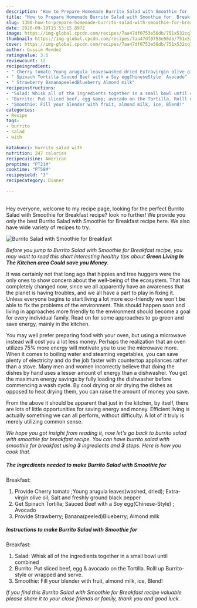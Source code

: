 ```yaml
---
description: "How to Prepare Homemade Burrito Salad with Smoothie for  Breakfast"
title: "How to Prepare Homemade Burrito Salad with Smoothie for  Breakfast"
slug: 1300-how-to-prepare-homemade-burrito-salad-with-smoothie-for-breakfast
date: 2020-09-19T15:53:15.897Z
image: https://img-global.cpcdn.com/recipes/7aa47df0753e56db/751x532cq70/burrito-salad-with-smoothie-for-breakfast-recipe-main-photo.jpg
thumbnail: https://img-global.cpcdn.com/recipes/7aa47df0753e56db/751x532cq70/burrito-salad-with-smoothie-for-breakfast-recipe-main-photo.jpg
cover: https://img-global.cpcdn.com/recipes/7aa47df0753e56db/751x532cq70/burrito-salad-with-smoothie-for-breakfast-recipe-main-photo.jpg
author: Gussie Mendez
ratingvalue: 3.6
reviewcount: 12
recipeingredient:
- " Cherry tomato Young arugula leaveswashed dried Extravirgin olive oil Salt and freshly ground black pepper"
- " Spinach Tortilla Sauced Beef with a Soy eggChineseStyle  Avocado"
- " Strawberry BananapeeledBlueberry Almond milk"
recipeinstructions:
- "Salad: Whisk all of the ingredients together in a small bowl until combined"
- "Burrito: Put sliced beef, egg &amp; avocado on the Tortilla. Rolll up Burrito-style or wrapped and serve."
- "Smoothie: Fill your blender with fruit, almond milk, ice, Blend!"
categories:
- Recipe
tags:
- burrito
- salad
- with

katakunci: burrito salad with 
nutrition: 247 calories
recipecuisine: American
preptime: "PT21M"
cooktime: "PT58M"
recipeyield: "3"
recipecategory: Dinner

---
```

<br>
Hey everyone, welcome to my recipe page, looking for the perfect Burrito Salad with Smoothie for 
Breakfast recipe? look no further! We provide you only the best Burrito Salad with Smoothie for 
Breakfast recipe here. We also have wide variety of recipes to try.
<br>


![Burrito Salad with Smoothie for 
Breakfast](https://img-global.cpcdn.com/recipes/7aa47df0753e56db/751x532cq70/burrito-salad-with-smoothie-for-breakfast-recipe-main-photo.jpg)

<i>Before you jump to Burrito Salad with Smoothie for 
Breakfast recipe, you may want to read this short interesting healthy tips about 
<strong>Green Living In The Kitchen area Could save you Money</strong>.</i>
</br>

It was certainly not that long ago that hippies and tree huggers were the only ones to show concern about the well-being of the ecosystem. That has completely changed now, since we all apparently have an awareness that the planet is having troubles, and we all have a part to play in fixing it. Unless everyone begins to start living a lot more eco-friendly we won't be able to fix the problems of the environment. This should happen soon and living in approaches more friendly to the environment should become a goal for every individual family. Read on for some approaches to go green and save energy, mainly in the kitchen.

You may well prefer preparing food with your oven, but using a microwave instead will cost you a lot less money. Perhaps the realization that an oven utilizes 75% more energy will motivate you to use the microwave more. When it comes to boiling water and steaming vegetables, you can save plenty of electricity and do the job faster with countertop appliances rather than a stove. Many men and women incorrectly believe that doing the dishes by hand uses a lesser amount of energy than a dishwasher. You get the maximum energy savings by fully loading the dishwasher before commencing a wash cycle. By cool drying or air drying the dishes as opposed to heat drying them, you can raise the amount of money you save.

From the above it should be apparent that just in the kitchen, by itself, there are lots of little opportunities for saving energy and money. Efficient living is actually something we can all perform, without difficulty. A lot of it truly is merely utilizing common sense.


<i>We hope you got insight from reading it, now let's go back to burrito salad with smoothie for 
breakfast recipe. You can have burrito salad with smoothie for 
breakfast using <strong>3</strong> ingredients and <strong>3</strong> steps. Here is how you cook that.
</i>

##### The ingredients needed to make Burrito Salad with Smoothie for 
Breakfast:

1. Provide  Cherry tomato ;Young arugula leaves(washed, dried); Extra-virgin olive oil; Salt and freshly ground black pepper
1. Get  Spinach Tortilla; Sauced Beef with a Soy egg(Chinese-Style) ; Avocado
1. Provide  Strawberry; Banana(peeled)Blueberry; Almond milk


##### Instructions to make Burrito Salad with Smoothie for 
Breakfast:

1. Salad: Whisk all of the ingredients together in a small bowl until combined
1. Burrito: Put sliced beef, egg &amp; avocado on the Tortilla. Rolll up Burrito-style or wrapped and serve.
1. Smoothie: Fill your blender with fruit, almond milk, ice, Blend!


<i>If you find this Burrito Salad with Smoothie for 
Breakfast recipe valuable please share it to your close friends or family, thank you and good luck.</i>
